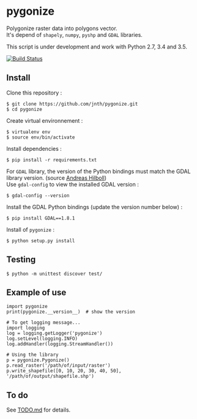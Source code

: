 # pygonize

Polygonize raster data into polygons vector.  
It's depend of `shapely`, `numpy`, `pyshp` and `GDAL` libraries.  

This script is under development and work with Python 2.7, 3.4 and 3.5.

[![Build Status](https://travis-ci.org/jnth/pygonize.svg?branch=master)](https://travis-ci.org/jnth/pygonize)



## Install

Clone this repository :

    $ git clone https://github.com/jnth/pygonize.git
    $ cd pygonize

Create virtual environnement :

    $ virtualenv env
    $ source env/bin/activate

Install dependencies :

    $ pip install -r requirements.txt

For `GDAL` library, the version of the Python bindings must match the GDAL library version.
(source [Andreas Hilboll])  
Use `gdal-config` to view the installed GDAL version :

    $ gdal-config --version

Install the GDAL Python bindings (update the version number below) :

    $ pip install GDAL==1.8.1

Install of `pygonize` :

    $ python setup.py install



## Testing

    $ python -m unittest discover test/
    


## Example of use

    import pygonize
    print(pygonize.__version__)  # show the version
    
    # To get logging message...
    import logging
    log = logging.getLogger('pygonize')
    log.setLevel(logging.INFO)
    log.addHandler(logging.StreamHandler())

    # Using the library
    p = pygonize.Pygonize()
    p.read_raster('/path/of/input/raster')
    p.write_shapefile([0, 10, 20, 30, 40, 50], '/path/of/output/shapefile.shp')
    


## To do

See [TODO.md](TODO.md) for details.







[Andreas Hilboll]: http://www.iup.uni-bremen.de/~hilboll/blog/2013/2013-10_installing-gdal-in-a-virtualenv.html
